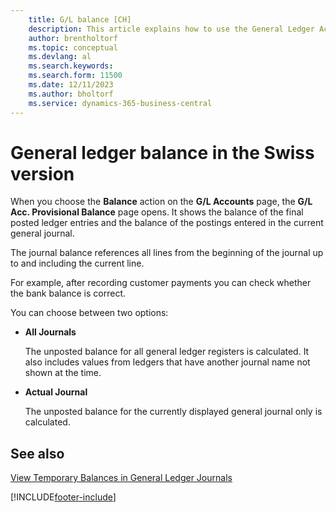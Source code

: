 ```yaml
---
    title: G/L balance [CH]
    description: This article explains how to use the General Ledger Acc. Provisional Balance page to view posted ledger entries.
    author: brentholtorf
    ms.topic: conceptual
    ms.devlang: al
    ms.search.keywords:
    ms.search.form: 11500
    ms.date: 12/11/2023
    ms.author: bholtorf
    ms.service: dynamics-365-business-central
---
```

# General ledger balance in the Swiss version

When you choose the **Balance** action on the **G/L Accounts** page, the **G/L Acc. Provisional Balance** page opens. It shows the balance of the final posted ledger entries and the balance of the postings entered in the current general journal.  

The journal balance references all lines from the beginning of the journal up to and including the current line.

For example, after recording customer payments you can check whether the bank balance is correct.

You can choose between two options:

* **All Journals**

    The unposted balance for all general ledger registers is calculated. It also includes values from ledgers that have another journal name not shown at the time.

* **Actual Journal**

    The unposted balance for the currently displayed general journal only is calculated.

## See also

[View Temporary Balances in General Ledger Journals](how-to-view-temporary-balances-in-general-ledger-journals.md)  


[!INCLUDE[footer-include](../../includes/footer-banner.md)]
